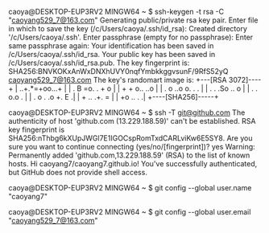 caoya@DESKTOP-EUP3RV2 MINGW64 ~
$ ssh-keygen -t rsa -C "caoyang529_7@163.com"
Generating public/private rsa key pair.
Enter file in which to save the key (/c/Users/caoya/.ssh/id_rsa):
Created directory '/c/Users/caoya/.ssh'.
Enter passphrase (empty for no passphrase):
Enter same passphrase again:
Your identification has been saved in /c/Users/caoya/.ssh/id_rsa.
Your public key has been saved in /c/Users/caoya/.ssh/id_rsa.pub.
The key fingerprint is:
SHA256:BNVKOKxAnWxDNXhUVY0nqfYmbkkggvsunF/9RfS52yQ caoyang529_7@163.com
The key's randomart image is:
+---[RSA 3072]----+
| ..+.*=+oo...+   |
|  . B =o. . + o  |
|   + + o.. ..o   |
|  . o ..o o. . . |
|   . . .So .. o  |
|  .    .  o.o  . |
| . o  . .o +. E .|
|  + ..   .+.   = |
|   +o    ..   . .|
+----[SHA256]-----+

caoya@DESKTOP-EUP3RV2 MINGW64 ~
$ ssh -T git@github.com
The authenticity of host 'github.com (13.229.188.59)' can't be established.
RSA key fingerprint is SHA256:nThbg6kXUpJWGl7E1IGOCspRomTxdCARLviKw6E5SY8.
Are you sure you want to continue connecting (yes/no/[fingerprint])? yes
Warning: Permanently added 'github.com,13.229.188.59' (RSA) to the list of known hosts.
Hi caoyang7/caoyang7.github.io! You've successfully authenticated, but GitHub does not provide shell access.

caoya@DESKTOP-EUP3RV2 MINGW64 ~
$ git config --global user.name "caoyang7"

caoya@DESKTOP-EUP3RV2 MINGW64 ~
$ git config --global user.email "caoyang529_7@163.com"
